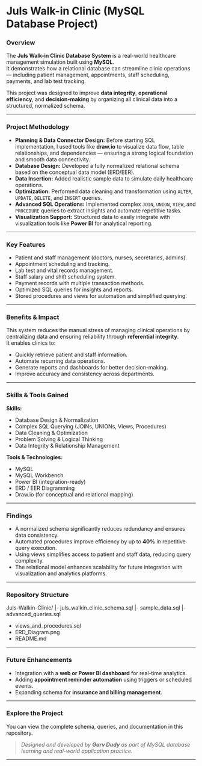 # Juls Walk-in Clinic (MySQL Database Project)

### Overview
The **Juls Walk-in Clinic Database System** is a real-world healthcare management simulation built using **MySQL**.  
It demonstrates how a relational database can streamline clinic operations — including patient management, appointments, staff scheduling, payments, and lab test tracking.

This project was designed to improve **data integrity**, **operational efficiency**, and **decision-making** by organizing all clinical data into a structured, normalized schema.  

---

### Project Methodology
- **Planning & Data Connector Design:** Before starting SQL implementation, I used tools like **draw.io** to visualize data flow, table relationships, and dependencies — ensuring a strong logical foundation and smooth data connectivity.  
- **Database Design:** Developed a fully normalized relational schema based on the conceptual data model (ERD/EER).  
- **Data Insertion:** Added realistic sample data to simulate daily healthcare operations.  
- **Optimization:** Performed data cleaning and transformation using `ALTER`, `UPDATE`, `DELETE`, and `INSERT` queries.  
- **Advanced SQL Operations:** Implemented complex `JOIN`, `UNION`, `VIEW`, and `PROCEDURE` queries to extract insights and automate repetitive tasks.  
- **Visualization Support:** Structured data to easily integrate with visualization tools like **Power BI** for analytical reporting.

---

### Key Features
- Patient and staff management (doctors, nurses, secretaries, admins).  
- Appointment scheduling and tracking.  
- Lab test and vital records management.  
- Staff salary and shift scheduling system.  
- Payment records with multiple transaction methods.  
- Optimized SQL queries for insights and reports.  
- Stored procedures and views for automation and simplified querying.  

---

### Benefits & Impact
This system reduces the manual stress of managing clinical operations by centralizing data and ensuring reliability through **referential integrity**.  
It enables clinics to:
- Quickly retrieve patient and staff information.  
- Automate recurring data operations.  
- Generate reports and dashboards for better decision-making.  
- Improve accuracy and consistency across departments.

---

### Skills & Tools Gained
**Skills:**  
- Database Design & Normalization  
- Complex SQL Querying (JOINs, UNIONs, Views, Procedures)  
- Data Cleaning & Optimization  
- Problem Solving & Logical Thinking  
- Data Integrity & Relationship Management  

**Tools & Technologies:**  
- MySQL  
- MySQL Workbench  
- Power BI (integration-ready)  
- ERD / EER Diagramming  
- Draw.io (for conceptual and relational mapping) 

---

### Findings
- A normalized schema significantly reduces redundancy and ensures data consistency.  
- Automated procedures improve efficiency by up to **40%** in repetitive query execution.  
- Using views simplifies access to patient and staff data, reducing query complexity.  
- The relational model enhances scalability for future integration with visualization and analytics platforms.

---

### Repository Structure
Juls-Walkin-Clinic/
|- juls_walkin_clinic_schema.sql
|- sample_data.sql
|- advanced_queries.sql
- views_and_procedures.sql
- ERD_Diagram.png
- README.md

---

### Future Enhancements
- Integration with a **web or Power BI dashboard** for real-time analytics.  
- Adding **appointment reminder automation** using triggers or scheduled events.  
- Expanding schema for **insurance and billing management**.

---

### Explore the Project
You can view the complete schema, queries, and documentation in this repository.  
> _Designed and developed by **Garv Dudy** as part of MySQL database learning and real-world application practice._

---
